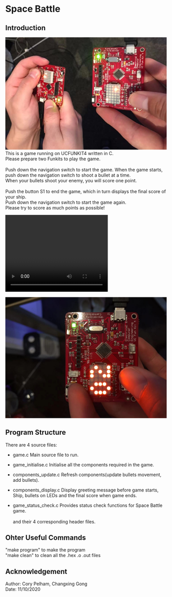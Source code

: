 # Space Battle
## Introduction
![Alt text](./demo2.jpeg?raw=true )
This is a game running on UCFUNKIT4 written in C.<br>
Please prepare two Funkits to play the game.<br><br>
Push down the navigation switch to start the game. When the game starts, push down the navigation switch to shoot a bullet at a time.<br>
When your bullets shoot your enemy, you will score one point.<br><br>
Push the button S1 to end the game, which in turn displays the final score of your ship.<br>
Push down the navigation switch to start the game again.<br>
Please try to score as much points as possible!

<video width="320" height="240" controls>
  <source src="./demo.mp4" type="video/mp4">
</video>

![Alt text](./demo1.jpeg?raw=true )

## Program Structure
There are 4 source files:<br>
* game.c  Main source file to run.<br>

* game_initialise.c  Initialise all the components required in the game.<br>

* components_update.c  Refresh components(update bullets movement, add bullets).<br>

* components_display.c  Display greeting message before game starts, Ship, bullets on LEDs and the final score when game ends.<br>

* game_status_check.c  Provides status check functions for Space Battle game.<br><br>
and their 4 corresponding header files.<br>


## Ohter Useful Commands
"make program" to make the program</br>
"make clean" to clean all the .hex .o .out files



## Acknowledgement
Author: Cory Pelham, Changxing Gong<br>
Date: 11/10/2020<br><br>


